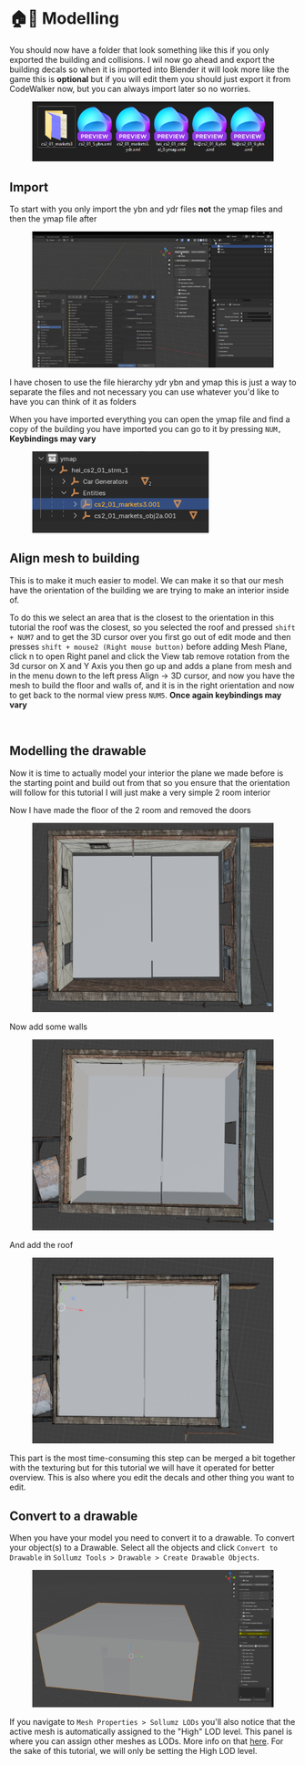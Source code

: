 # 🏠📐 Modelling

You should now have a folder that look something like this if you only exported the building and collisions. I wil now
go ahead and export the building decals so when it is imported into Blender it will look more like the game this is
**optional** but if you will edit them you should just export it from CodeWalker now, but you can always import later so
no worries.
<figure><img src="../../.gitbook/assets/create_interior_tutorial_building9.png" alt=""><figcaption><p></p></figcaption></figure>

## Import

To start with you only import the ybn and ydr files **not** the ymap files and then the ymap file after
<figure><img src="../../.gitbook/assets/create_interior_tutorial_building11.gif" alt=""><figcaption><p></p></figcaption></figure>
I have chosen to use the file hierarchy ydr ybn and ymap this is just a way to separate the files and not necessary you 
can use whatever you'd like to have you can think of it as folders 

When you have imported everything you can open the ymap file and find a copy of the building you have imported you can
go to it by pressing `NUM,` **Keybindings may vary**
<figure><img src="../../.gitbook/assets/create_interior_tutorial_building12.png" alt=""><figcaption><p></p></figcaption></figure>

## Align mesh to building

This is to make it much easier to model. We can make it so that our mesh have the orientation of the building we are
trying to make an interior inside of.

To do this we select an area that is the closest to the orientation in this tutorial the roof was the closest, so you
selected the roof and pressed `shift + NUM7` and to get the 3D cursor over you first go out of edit mode and then
presses
`shift + mouse2 (Right mouse button)` before adding Mesh Plane, click n to open Right panel and click the View tab remove 
rotation from the 3d cursor on X and Y Axis you then go up and adds a plane from mesh and in the menu down to the left press
Align -> 3D cursor, and now you have the mesh to build the floor and walls of, and it is in the right orientation and
now to get back to the normal view press `NUM5`. **Once again keybindings may vary**
<figure><img src="../../.gitbook/assets/create_interior_tutorial_building13.gif" alt=""><figcaption><p></p></figcaption></figure>

## Modelling the drawable

Now it is time to actually model your interior the plane we made before is the starting point and build out from that so
you ensure that the orientation will follow for this tutorial I will just make a very simple 2 room interior

Now I have made the floor of the 2 room and removed the doors
<figure><img src="../../.gitbook/assets/create_interior_tutorial_building14.png" alt=""><figcaption><p></p></figcaption></figure>

Now add some walls
<figure><img src="../../.gitbook/assets/create_interior_tutorial_building15.png" alt=""><figcaption><p></p></figcaption></figure>

And add the roof
<figure><img src="../../.gitbook/assets/create_interior_tutorial_building16.png" alt=""><figcaption><p></p></figcaption></figure>

This part is the most time-consuming this step can be merged a bit together with the texturing but for this tutorial we
will have it operated for better overview. This is also where you edit the decals and other thing you want to edit.

## Convert to a drawable

When you have your model you need to convert it to a drawable. To convert your object(s) to a
Drawable. Select all the objects and click `Convert to Drawable` in
`Sollumz Tools > Drawable > Create Drawable Objects`.
<figure><img src="../../.gitbook/assets/create_interior_tutorial_building17.png" alt=""><figcaption><p></p></figcaption></figure>

If you navigate to `Mesh Properties > Sollumz LODs` you'll also notice that the active mesh is automatically assigned to
the "High" LOD level. This panel is where you can assign other meshes as LODs. More info on
that [here](../documentation/drawables.ydr/level-of-detail-lods-editing.md). For the
sake of this tutorial, we will only be setting the High LOD level.